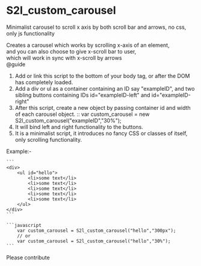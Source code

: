# S2l_custom_carousel
Minimalist carousel to scroll x axis by both scroll bar and arrows, no css, only js functionality

Creates a carousel which works by scrolling x-axis of an element,                 
  and you can also choose to give x-scroll bar to user,                   
  which will work in sync with x-scroll by arrows                    
@guide                             
  1. Add or link this script to the bottom of your body tag, or after the DOM has
   completely loaded.
  2. Add a div or ul as a container containing an ID say "exampleID",
	and two sibling buttons containing IDs id="exampleID-left" and id="exampleID-right"
  3. After this script, create a new object by passing container id and width of each carousel object.
	:: var custom_carousel = new S2l_custom_carousel("exampleID","30%");
  4. It will bind left and right functionality to the buttons.
  5. It is a minimalist script, it introduces no fancy CSS or classes of itself, only scrolling functionality.
  
  
  Example:-
  
  	```
  	<div>
  		<ul id="hello">
			<li>some text</li>
			<li>some text</li>
			<li>some text</li>
			<li>some text</li>
			<li>some text</li>
		</ul>
	</div>	
	```
	
	```javascript
		var custom_carousel = S2l_custom_carousel("hello","300px");
		// or
		var custom_carousel = S2l_custom_carousel("hello","30%");
	```
  
  Please contribute
